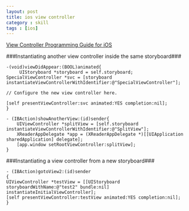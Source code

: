 ```yaml
---
layout: post
title: ios view controller
category : skill
tags : [ios]
---
```


[View Controller Programming Guide for iOS](http://developer.apple.com/library/ios/#featuredarticles/ViewControllerPGforiPhoneOS/Introduction/Introduction.html#//apple_ref/doc/uid/TP40007457)

###Instantiating another view controller inside the same storyboard###
	
	-(void)viewDidAppear:(BOOL)animated{
		 UIStoryboard *storyboard = self.storyboard;
    SpecialViewController *svc = [storyboard instantiateViewControllerWithIdentifier:@"SpecialViewController"];
 
    // Configure the new view controller here.
 
    [self presentViewController:svc animated:YES completion:nil];
	}
	
	- (IBAction)showAnotherView:(id)sender{
		UIViewController *splitView = [self.storyboard instantiateViewControllerWithIdentifier:@"SplitView"];
        XReaderAppDelegate *app = (XReaderAppDelegate *)[[UIApplication sharedApplication] delegate];
        [app.window setRootViewController:splitView];
    }
###Instantiating a view controller from a new storyboard###
 
    - (IBAction)gotoView2:(id)sender
	{
    UIViewController *testView = [[UIStoryboard storyboardWithName:@"test2" bundle:nil] instantiateInitialViewController];
    [self presentViewController:testView animated:YES completion:nil];
	}
	

	
